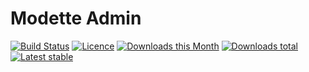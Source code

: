 # Modette Admin

[![Build Status](https://img.shields.io/travis/modette/core-ext-admin.svg?style=flat-square)](https://travis-ci.org/modette/core-ext-admin)
[![Licence](https://img.shields.io/packagist/l/modette/core-ext-admin.svg?style=flat-square)](https://packagist.org/packages/modette/core-ext-admin)
[![Downloads this Month](https://img.shields.io/packagist/dm/modette/core-ext-admin.svg?style=flat-square)](https://packagist.org/packages/modette/core-ext-admin)
[![Downloads total](https://img.shields.io/packagist/dt/modette/core-ext-admin.svg?style=flat-square)](https://packagist.org/packages/modette/core-ext-admin)
[![Latest stable](https://img.shields.io/packagist/v/modette/core-ext-admin.svg?style=flat-square)](https://packagist.org/packages/modette/core-ext-admin)
